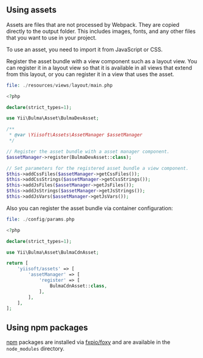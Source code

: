 ## Using assets

Assets are files that are not processed by Webpack. They are copied directly to the output folder. This includes images, fonts, and any other files that you want to use in your project.

To use an asset, you need to import it from JavaScript or CSS.

Register the asset bundle with a view component such as a layout view. You can register it in a layout view so that it is available in all views that extend from this layout, or you can register it in a view that uses the asset.

```php
file: ./resources/views/layout/main.php

<?php

declare(strict_types=1);

use Yii\Bulma\Asset\BulmaDevAsset;

/**
 * @var \Yiisoft\Assets\AssetManager $assetManager
 */

// Register the asset bundle with a asset manager component.
$assetManager->register(BulmaDevAsset::class);

// Set parameters for the registered asset bundle a view component.
$this->addCssFiles($assetManager->getCssFiles());
$this->addCssStrings($assetManager->getCssStrings());
$this->addJsFiles($assetManager->getJsFiles());
$this->addJsStrings($assetManager->getJsStrings());
$this->addJsVars($assetManager->getJsVars());
```

Also you can register the asset bundle via container configuration:

```php
file: ./config/params.php

<?php

declare(strict_types=1);

use Yii\Bulma\Asset\BulmaCdnAsset;

return [
    'yiisoft/assets' => [
        'assetManager' => [
            'register' => [
                BulmaCdnAsset::class,
            ],
        ],
    ],
];
```

## Using npm packages

[npm](https://www.npmjs.com/) packages are installed via [fxpio/foxy](https://github.com/fxpio/foxy) and are available in the `node_modules` directory. 
